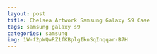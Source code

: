 ```yaml
---
layout: post
title: Chelsea Artwork Samsung Galaxy S9 Case
tags: samsung galaxy s9
categories: samsung
img: 1W-f2pWQwRZ1fKBplgIknSqInqqar-B7H
---
```

